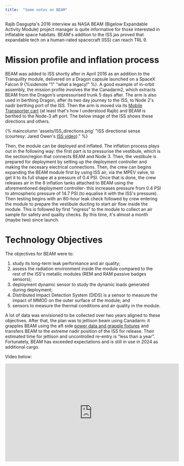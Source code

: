 ```yaml
---
title:  "Some notes on BEAM"
---
```


Rajib Dasgupta's 2016 interview as NASA BEAM (Bigelow Expandable Activity Module)
project manager is quite informative for those interested in inflatable space 
habitats. BEAM's addition to the ISS jas proved that expandable tech on a human-rated spacecraft (ISS) can reach TRL 9.

# Mission profile and inflation process
BEAM was added to ISS shortly after in April 2016 as an addition to
the Tranquility module, delivered on a Dragon capsule launched on a SpaceX Falcon 9
{%sidenote "1" "what a legacy!" %}. A good example of in-orbit assembly, the mission
profile involves the the Canadarm2, which extracts BEAM from the Dragon’s
unpressurised trunk 5 days after. The arm is also used in berthing Dragon, after its two day journey to the ISS, to Node 2's nadir berthing port of the ISS. Then the arm is moved via its [Mobile Transporter cart](https://en.wikipedia.org/wiki/Mobile_Servicing_System#:~:text=Mobile%20Transporter%20cart)
(at least that's how I understood Rajib) and BEAM is berthed to the Node-3 aft port. The below image of the ISS shows these directions and others.

{% maincolumn 'assets/ISS_directions.png' "ISS directional sense (courtesy: Jared Owen's [ISS video](https://www.youtube.com/watch?v=FhKOuxhGlmI))." %}

Then, the module can be deployed and inflated. The inflation process plays out
in the following way: the first part is to pressurise the vestibule, which is the 
section/region that connects BEAM and Node 3. Then, the vestibule is prepared for 
deployment by setting up the deployment controller and making the necesary 
electrical connections. Then, the crew can begins expanding the BEAM module first
by using ISS air, via the MPEV valve, to get it to its full shape at a pressure
of 0.4 PSI. Once that is done, the crew releases air in the 8 inflation
tanks attached to BEAM using the aforementioned deployment controller- this
increases pressure from 0.4 PSI to atmospheric pressure of 14.7 PSI (to equalise it
with the ISS's pressure). Then testing begins with an 80-hour leak check followed by
crew entering the module to prepare the vestibule ducting to start air flow
inside the module. This is followed by first "ingress" to the module to collect
an air sample for safety and quality checks. By this time, it's almost a month (maybe two) since launch.

# Technology Objectives
The objectives for BEAM were to:
1. study its long-term leak performance and air quality;
2. assess the radiation environment inside the module compared to the rest of the ISS's metallic modules (REM and RAM passive badges sensors);
3. deployment dynamic sensor to study the dynamic loads generated during deployment;
4. Distributed Impact Detection System (DIDS) is a sensor to measure the impact of MMOD on the outer surface of the module; and
5. sensors to measure the thermal conditions and air quality in the module.

A lot of data was envisioned to be collected over two years aligned to these objectives. After that, the plan was to jettison beam using Canadarm: it grapples BEAM using the aft side [power data and grapple fixtures](https://en.wikipedia.org/wiki/Grapple_fixture#Flight-Releasable_Grapple_Fixture:~:text=Power%20Data%20Grapple%20Fixture%20(PDGF)%20allows%20for%20grappling%20and%20latching)
and transfers BEAM to the extreme nadir position of the ISS for release. Their estimated time for jettison and uncontrolled re-entry is “less than a year”.
Fortunately, BEAM has exceeded expectations and is still in use in 2024 as additional cargo.

Video below:
<iframe width="560" height="315" src="https://www.youtube.com/embed/9tBkjUhpFj8?si=Fq23ro8nmHCwLro-" title="YouTube video player" frameborder="0" allow="accelerometer; autoplay; clipboard-write; encrypted-media; gyroscope; picture-in-picture; web-share" referrerpolicy="strict-origin-when-cross-origin" allowfullscreen></iframe>
